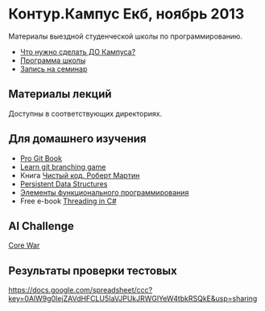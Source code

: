 Контур.Кампус Екб, ноябрь 2013
==================

Материалы выездной студенческой школы по программированию.

* [Что нужно сделать ДО Кампуса?](Preparations.md)
* [Программа школы](https://docs.google.com/spreadsheet/ccc?key=0AlW9g0IejZAVdGo4YlFoaE9yYlRyZUtROUVMQUVSQ3c&usp=drive_web#gid=0)
* [Запись на семинар](https://docs.google.com/spreadsheet/ccc?key=0AlW9g0IejZAVdEMyTFBFbjRHT3R1b2l0dmtndGVGMWc#gid=0)

Материалы лекций
--
Доступны в соответствующих директориях.

Для домашнего изучения
---
* [Pro Git Book](http://git-scm.com/book/ru)
* [Learn git branching game](http://pcottle.github.io/learnGitBranching/)
* Книга [Чистый код. Роберт Мартин](http://www.ozon.ru/context/detail/id/5011068/)
* [Persistent Data Structures](http://en.wikipedia.org/wiki/Persistent_data_structure)
* [Элементы функционального программирования](http://fprog.ru/2009/issue3/eugene-kirpichov-elements-of-functional-languages/)
* Free e-book [Threading in C#](http://www.albahari.com/threading/)

AI Challenge
---
[Core War](https://corewar.skbkontur.ru)


Результаты проверки тестовых
---
https://docs.google.com/spreadsheet/ccc?key=0AlW9g0IejZAVdHFCLU5IaVJPUkJRWGlYeW4tbkRSQkE&usp=sharing
